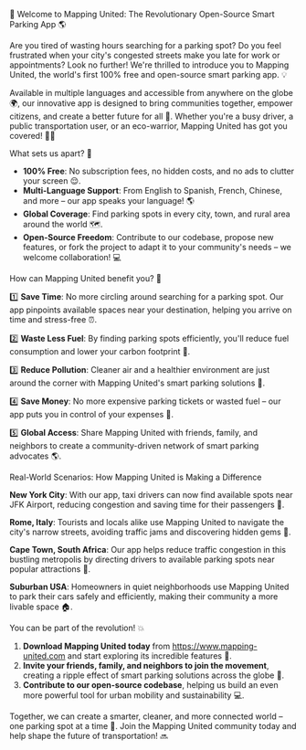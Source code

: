 🚀 Welcome to Mapping United: The Revolutionary Open-Source Smart Parking App 🌎

Are you tired of wasting hours searching for a parking spot? Do you feel frustrated when your city's congested streets make you late for work or appointments? Look no further! We're thrilled to introduce you to Mapping United, the world's first 100% free and open-source smart parking app. 💡

Available in multiple languages and accessible from anywhere on the globe 🌍, our innovative app is designed to bring communities together, empower citizens, and create a better future for all 🌟. Whether you're a busy driver, a public transportation user, or an eco-warrior, Mapping United has got you covered! 🚴‍♀️

What sets us apart? 🤔

* **100% Free**: No subscription fees, no hidden costs, and no ads to clutter your screen 😌.
* **Multi-Language Support**: From English to Spanish, French, Chinese, and more – our app speaks your language! 🌎
* **Global Coverage**: Find parking spots in every city, town, and rural area around the world 🗺️.
* **Open-Source Freedom**: Contribute to our codebase, propose new features, or fork the project to adapt it to your community's needs – we welcome collaboration! 💻

How can Mapping United benefit you? 🤔

1️⃣ **Save Time**: No more circling around searching for a parking spot. Our app pinpoints available spaces near your destination, helping you arrive on time and stress-free ⏰.

2️⃣ **Waste Less Fuel**: By finding parking spots efficiently, you'll reduce fuel consumption and lower your carbon footprint 🌿.

3️⃣ **Reduce Pollution**: Cleaner air and a healthier environment are just around the corner with Mapping United's smart parking solutions 💚.

4️⃣ **Save Money**: No more expensive parking tickets or wasted fuel – our app puts you in control of your expenses 💸.

5️⃣ **Global Access**: Share Mapping United with friends, family, and neighbors to create a community-driven network of smart parking advocates 🌎.

Real-World Scenarios: How Mapping United is Making a Difference

**New York City**: With our app, taxi drivers can now find available spots near JFK Airport, reducing congestion and saving time for their passengers 🚗.

**Rome, Italy**: Tourists and locals alike use Mapping United to navigate the city's narrow streets, avoiding traffic jams and discovering hidden gems 🍝.

**Cape Town, South Africa**: Our app helps reduce traffic congestion in this bustling metropolis by directing drivers to available parking spots near popular attractions 🌊.

**Suburban USA**: Homeowners in quiet neighborhoods use Mapping United to park their cars safely and efficiently, making their community a more livable space 🏠.

You can be part of the revolution! 💥

1. **Download Mapping United today** from https://www.mapping-united.com and start exploring its incredible features 📱.
2. **Invite your friends, family, and neighbors to join the movement**, creating a ripple effect of smart parking solutions across the globe 🌊.
3. **Contribute to our open-source codebase**, helping us build an even more powerful tool for urban mobility and sustainability 💻.

Together, we can create a smarter, cleaner, and more connected world – one parking spot at a time 🌟. Join the Mapping United community today and help shape the future of transportation! 🔜